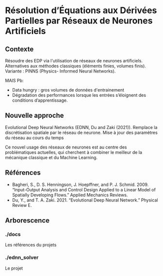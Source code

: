 # Résolution d’Équations aux Dérivées Partielles par Réseaux de Neurones Artificiels

## Contexte
Résoudre des EDP via l'utilisation de réseaux de neurones artificiels. Alternatives aux méthodes classiques (éléments finies, volumes finis).
Variante : PINNS (Physics- Informed Neural Networks).

MAIS Pb: 
- Data hungry : gros volumes de données d'entrainement
- Dégradation des performances lorsque les entrées s’éloignent des conditions d’apprentissage.

## Nouvelle approche
Evolutional Deep Neural Networks (EDNN, Du and Zaki (2021)).
Remplace la discrétisation spatiale par le réseau de neurone. Mise à jour des paramètres du réseau au cours du temps

Ce nouvel usage des réseaux de neurones est au centre des problématiques actuelles, qui cherchent à combiner le meilleur de la mécanique classique et du Machine Learning.

## Références
- Bagheri, S., D. S. Henningson, J. Hoepffner, and P. J. Schmid. 2009. “Input-Output Analysis and Control Design Applied to a Linear Model of Spatially Developing Flows.” Applied Mechanics Reviews.
- Du, Y., and T. A. Zaki. 2021. “Evolutional Deep Neural Network.” Physical Review E.

## Arborescence

### ./docs
Les références du projets

### ./ednn_solver
Le projet